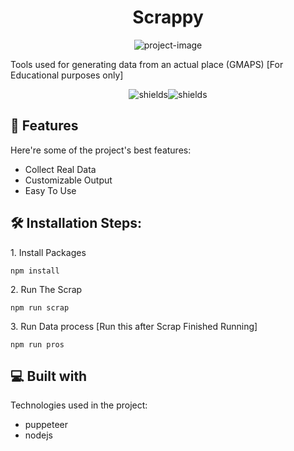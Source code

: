 <h1 align="center" id="title">Scrappy</h1>

<p align="center"><img src="https://socialify.git.ci/miurayuuki05/Scrappy/image?description=1&amp;descriptionEditable=Tools%20used%20for%20generating%20data%20from%20an%20actual%20place%20(GMAPS)&amp;name=1&amp;owner=1&amp;pattern=Solid&amp;theme=Dark" alt="project-image"></p>

<p id="description">Tools used for generating data from an actual place (GMAPS) [For Educational purposes only]</p>

<p align="center"><img src="https://img.shields.io/badge/Build-Dev-blue" alt="shields"><img src="https://img.shields.io/badge/Version-1.0-green" alt="shields"></p>

  
  
<h2>🧐 Features</h2>

Here're some of the project's best features:

*   Collect Real Data
*   Customizable Output
*   Easy To Use

<h2>🛠️ Installation Steps:</h2>

<p>1. Install Packages</p>

```
npm install
```

<p>2. Run The Scrap</p>

```
npm run scrap
```

<p>3. Run Data process [Run this after Scrap Finished Running]</p>

```
npm run pros
```

  
  
<h2>💻 Built with</h2>

Technologies used in the project:

*   puppeteer
*   nodejs